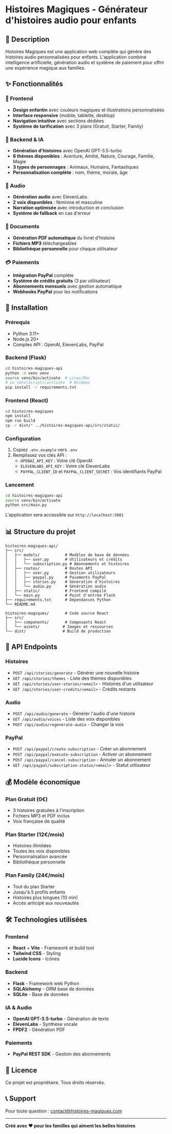 # Histoires Magiques - Générateur d'histoires audio pour enfants

## 🎯 Description

Histoires Magiques est une application web complète qui génère des histoires audio personnalisées pour enfants. L'application combine intelligence artificielle, génération audio et système de paiement pour offrir une expérience magique aux familles.

## ✨ Fonctionnalités

### 🎨 Frontend
- **Design enfantin** avec couleurs magiques et illustrations personnalisées
- **Interface responsive** (mobile, tablette, desktop)
- **Navigation intuitive** avec sections dédiées
- **Système de tarification** avec 3 plans (Gratuit, Starter, Family)

### 🤖 Backend & IA
- **Génération d'histoires** avec OpenAI GPT-3.5-turbo
- **6 thèmes disponibles** : Aventure, Amitié, Nature, Courage, Famille, Magie
- **3 types de personnages** : Animaux, Humains, Fantastiques
- **Personnalisation complète** : nom, thème, morale, âge

### 🎵 Audio
- **Génération audio** avec ElevenLabs
- **2 voix disponibles** : féminine et masculine
- **Narration optimisée** avec introduction et conclusion
- **Système de fallback** en cas d'erreur

### 📄 Documents
- **Génération PDF automatique** du livret d'histoire
- **Fichiers MP3** téléchargeables
- **Bibliothèque personnelle** pour chaque utilisateur

### 💳 Paiements
- **Intégration PayPal** complète
- **Système de crédits gratuits** (3 par utilisateur)
- **Abonnements mensuels** avec gestion automatique
- **Webhooks PayPal** pour les notifications

## 🚀 Installation

### Prérequis
- Python 3.11+
- Node.js 20+
- Comptes API : OpenAI, ElevenLabs, PayPal

### Backend (Flask)
```bash
cd histoires-magiques-api
python -m venv venv
source venv/bin/activate  # Linux/Mac
# ou venv\Scripts\activate  # Windows
pip install -r requirements.txt
```

### Frontend (React)
```bash
cd histoires-magiques
npm install
npm run build
cp -r dist/* ../histoires-magiques-api/src/static/
```

### Configuration
1. Copiez `.env.example` vers `.env`
2. Remplissez vos clés API :
   - `OPENAI_API_KEY` : Votre clé OpenAI
   - `ELEVENLABS_API_KEY` : Votre clé ElevenLabs
   - `PAYPAL_CLIENT_ID` et `PAYPAL_CLIENT_SECRET` : Vos identifiants PayPal

### Lancement
```bash
cd histoires-magiques-api
source venv/bin/activate
python src/main.py
```

L'application sera accessible sur `http://localhost:5001`

## 📊 Structure du projet

```
histoires-magiques-api/
├── src/
│   ├── models/           # Modèles de base de données
│   │   ├── user.py       # Utilisateurs et crédits
│   │   └── subscription.py # Abonnements et histoires
│   ├── routes/           # Routes API
│   │   ├── user.py       # Gestion utilisateurs
│   │   ├── paypal.py     # Paiements PayPal
│   │   ├── stories.py    # Génération d'histoires
│   │   └── audio.py      # Génération audio
│   ├── static/           # Frontend compilé
│   └── main.py           # Point d'entrée Flask
├── requirements.txt      # Dépendances Python
└── README.md

histoires-magiques/       # Code source React
├── src/
│   ├── components/       # Composants React
│   └── assets/          # Images et ressources
└── dist/                # Build de production
```

## 🔧 API Endpoints

### Histoires
- `POST /api/stories/generate` - Générer une nouvelle histoire
- `GET /api/stories/themes` - Liste des thèmes disponibles
- `GET /api/stories/user-stories/<email>` - Histoires d'un utilisateur
- `GET /api/stories/user-credits/<email>` - Crédits restants

### Audio
- `POST /api/audio/generate` - Générer l'audio d'une histoire
- `GET /api/audio/voices` - Liste des voix disponibles
- `POST /api/audio/regenerate-audio` - Changer la voix

### PayPal
- `POST /api/paypal/create-subscription` - Créer un abonnement
- `POST /api/paypal/execute-subscription` - Activer un abonnement
- `POST /api/paypal/cancel-subscription` - Annuler un abonnement
- `GET /api/paypal/subscription-status/<email>` - Statut utilisateur

## 💰 Modèle économique

### Plan Gratuit (0€)
- 3 histoires gratuites à l'inscription
- Fichiers MP3 et PDF inclus
- Voix française de qualité

### Plan Starter (12€/mois)
- Histoires illimitées
- Toutes les voix disponibles
- Personnalisation avancée
- Bibliothèque personnelle

### Plan Family (24€/mois)
- Tout du plan Starter
- Jusqu'à 5 profils enfants
- Histoires plus longues (10 min)
- Accès anticipé aux nouveautés

## 🛠️ Technologies utilisées

### Frontend
- **React** + **Vite** - Framework et build tool
- **Tailwind CSS** - Styling
- **Lucide Icons** - Icônes

### Backend
- **Flask** - Framework web Python
- **SQLAlchemy** - ORM base de données
- **SQLite** - Base de données

### IA & Audio
- **OpenAI GPT-3.5-turbo** - Génération de texte
- **ElevenLabs** - Synthèse vocale
- **FPDF2** - Génération PDF

### Paiements
- **PayPal REST SDK** - Gestion des abonnements

## 📝 Licence

Ce projet est propriétaire. Tous droits réservés.

## 📞 Support

Pour toute question : contact@histoires-magiques.com

---

**Créé avec ❤️ pour les familles qui aiment les belles histoires**

